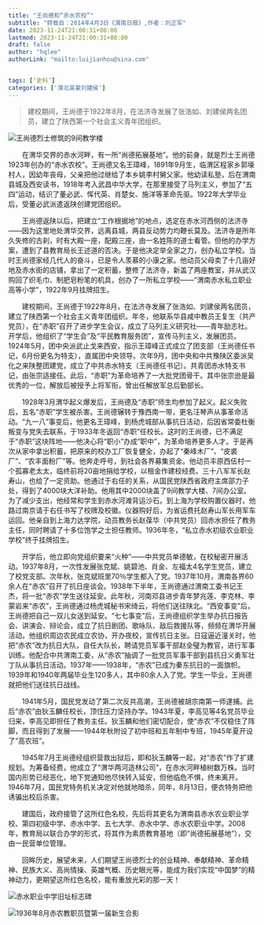 ```yaml
---
title: "王尚德和“赤水农校”"
subtitle: "转载自：2014年4月3日《渭南日报》,作者：刘正军"
date: 2023-11-24T21:00:31+08:00
lastmod: 2023-11-24T21:00:31+08:00
draft: false
author: "hqlee"
authorLink: "mailto:luijianhou@sina.com"


tags: [‘史料’]
categories: ['渭北英豪刘建侯']
---
```


> 建校期间，王尚德于1922年8月，在法济寺发展了张浩如、刘建侯两名团员，建立了陕西第一个社会主义青年团组织。


 ![王尚德烈士修筑的9间教学楼](/images/ljh/ljh027-1.png "王尚德烈士修筑的9间教学楼（2013年8月重修）")

　　在渭华交界的赤水河畔，有一所“尚德拓展基地”。他的前身，就是烈士王尚德1923年创办的“赤水农校”。王尚德又名王璋峰，1891年9月生，临渭区程家乡郭壕村人，因幼年丧母，父亲把他过继给了本乡姚李村舅父家。他幼读私塾，后在渭南县城及西安读书，1918年考入武昌中华大学，在那里接受了马列主义，参加了“五四”运动，结识了董必武、恽代英、肖楚女、施洋等革命先驱。1922年大学毕业后，受董必武派遣返陕创建党团组织。

 
　　王尚德返陕以后，把建立“工作根据地”的地点，选定在赤水河西侧的法济寺——因为这里地处渭华交界，远离县城，两县反动势力均鞭长莫及。法济寺是所年久失修的古刹，时有大殿一座，配殿三座，由一名姓陈的道士看管。但他的办学方案，遭到了县教育局长王述道的否决。于是他决定举全家之力，创办私立学校。当时王尚德家经几代人的奋斗，已是令人羡慕的小康之家。他动员父母卖了十几亩好地及赤水街的店铺，拿出了一定积蓄，整修了法济寺，新盖了两座教室，并从武汉购回了织毛巾、制肥皂粉笔的机具，创办了一所私立学校——“渭南赤水私立职业高等小学”，1922年9月挂牌招生。

 
　　建校期间，王尚德于1922年8月，在法济寺发展了张浩如、刘建侯两名团员，建立了陕西第一个社会主义青年团组织。年冬，他联系华县咸中教员王复生（共产党员），在“赤职”召开了进步学生会议，成立了马列主义研究社——青年励志社。开学后，他组织了“学生会”及“平民教育服务团”，宣传马列主义，发展团员。1924年5月，团中央派武止戈来西安，指示王璋峰正式成立了团支部（王尚德任书记，6月份更名为特支），直属团中央领导。次年9月，团中央和中共豫陕区委派吴化之来陕整团建党，成立了中共赤水特支（王尚德任书记）。共青团赤水特支书记，由张宗适接任。此后，“赤职”为革命培养了一大批党团骨干。其中张宗逊是最优秀的一位，解放后被授予上将军衔，曾出任解放军总后勤部长。

 
　　1928年3月渭华起义爆发后，王尚德及“赤职”师生均参加了起义。起义失败后，五名“赤职”学生被杀害。王尚德辗转于豫西南一带，更名汪琴声从事革命活动。“九一八”事变后，他更名王璋峰，到杨虎城部从事抗日活动，后因省常委杜衡叛变与党失去联系，于1933年冬返回“赤职”任校长。这时的王尚德，已不满足于“赤职”这块阵地——他决心将“职小”办成“职中”，为革命培养更多人才。于是再次从家中拿出积蓄，把原来的校办工厂恢复健全，办起了“秦峰木厂”、“皮裘厂”、“农丰面粉厂”等。他奔走呼号，到社会各界募集资金。他动员丰原西伍村一个孤寡老太太，临终前将20亩地捐给学校，以租金作建校经费。三十八军军长赵寿山，也给了一定资助。他通过于右任的关系，从国民党陕西省政府主席邵力子处，得到了4000块大洋补助。他用其中2000块盖了9间教学大楼、7间办公室。为了减少支出，他经常和学生到赤水河滩背运沙石。到上海为学校购置仪器时，他路过南京请于右任书写了校牌及校徽。仪器购好后，为省运费托赵寿山军长用军车运回。他亲自到上海力达学院，动员教务长赵葆华（中共党员）回赤水担任了教务主任，同时聘请了十多位饱学之士担任教师。1936年冬，“私立赤水初级农业职业学校”终于挂牌招生。

 
　　开学后，他立即向党组织要来“火种”——中共党员单德敏，在校秘密开展活动。1937年8月，一次性发展张克斌、姚碧池、肖金、左福太4名学生党员，建立了校党支部。次年秋，张克斌班里70％学生都入了党。1937年10月，渭南各界60余人在“赤农”召开了抗日座谈会。1938年下半年，王尚德通过渭南工委书记王杰，将一批“赤农”学生送往延安。此年秋，河南邓县进步青年梦兆莲、李克林、李蒙岩来“赤农”，王尚德通过杨虎城秘书宋绮云，将他们送往陕北。“西安事变”后，王尚德把自己一双儿女送到延安。“七七事变”后，王尚德组织学生举办抗日报告会、讲演会、辩论会，成立了抗日剧团、歌咏队、敌后救援队等，频频在渭华开展活动。他组织周边农民成立农协，开办夜校，宣传抗日主张。日寇逼近潼关时，他把“赤农”改为抗日大队，自任大队长，聘请党员军事干部赵全璧为教官，进行军事训练。他配合中共渭南工委，从“赤农”抽调了一批党员军事干部到县抗日义勇军壮丁队从事抗日活动。1937年——1938年，“赤农”已成为秦东抗日的一面旗帜。1939年和1940年两届毕业生120多人，其中80余人入了党。学生一毕业，王尚德就把他们送往抗日战线。

 
　　1941年5月，国民党发动了第二次反共高潮，王尚德被胡宗南第一师逮捕。此后“赤农”由狄玉麟任校长，顶住压力坚持办学。1943年夏，李高见等4名党员毕业归来，李高见即担任了教务主任。狄玉麟和他们密切配合，使“赤农”不仅稳住了阵脚，而且得到了发展——1944年秋附设了初中班和五年制中专班，1945年夏开设了“高农班”。

 
　　1945年7月王尚德经组织营救出狱后，即和狄玉麟等一起，对“赤农”作了扩建规划。为筹备经费，他成立了“渭华两河造林公司”，在赤水河畔植树数万株。当时国内形势已经恶化，地下党通知他尽快转入延安，但他临危不惧，终未离开。1946年7月，国民党特务机关决定对他就地暗杀，同年，8月13日，便衣特务把他诱骗出校后杀害。

 
　　建国后，政府接管了这所红色名校，先后将其更名为渭南县赤水农业职业学校、第四初级中学、赤水中学、五七大学、赤水中学、赤水农职业中学。2008年，教育局以联合办学的形式，将其作为素质教育基地（即“尚德拓展基地”），交由一民营单位管理。

 
　　回眸历史，展望未来，人们期望王尚德烈士的创业精神、奉献精神、革命精神、民族大义、高尚情操、英雄气概、历史眼光等，能成为我们实现“中国梦”的精神动力，更期望这所红色名校，能有重放光彩的那一天！ 




![赤水职业中学旧址标志碑](/images/ljh/赤水职业中学旧址标志碑.jpeg "赤水职业中学旧址标志碑")

![1936年8月赤农教职员暨第一届新生合影](/images/ljh/赤农师生合影.jpeg "1936年8月赤农教职员暨第一届新生合影（左侧第三人为王尚德）")

